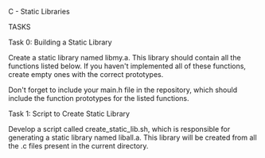 C - Static Libraries

TASKS

Task 0: Building a Static Library

Create a static library named libmy.a. This library should contain all the functions listed below. If you haven't implemented all of these functions, create empty ones with the correct prototypes.

Don't forget to include your main.h file in the repository, which should include the function prototypes for the listed functions.

Task 1: Script to Create Static Library

Develop a script called create_static_lib.sh, which is responsible for generating a static library named liball.a. This library will be created from all the .c files present in the current directory.

